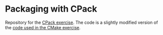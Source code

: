 # Packaging with CPack

Repository for the [CPack exercise](https://github.com/Simulation-Software-Engineering/Lecture-Material/blob/main/03_building_and_packaging/cpack_exercise.md). The code is a slightly modified version of the [code used in the CMake exercise](https://github.com/Simulation-Software-Engineering/cmake-exercise-wt2425).
